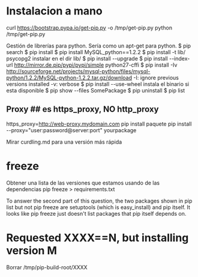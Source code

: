 # Instalacion a mano
curl https://bootstrap.pypa.io/get-pip.py -o /tmp/get-pip.py
python /tmp/get-pip.py



Gestión de librerías para python.
Sería como un apt-get para python.
$ pip search <libreria>
$ pip install <libreria>
$ pip install MySQL_python==1.2.2
$ pip install -t lib/ psycopg2
  instalar en el dir lib/
$ pip install --upgrade <paquete>
$ pip install --index-url http://mirror.de.pip/pypi/pypi/simple python27-cffi
$ pip install -Iv http://sourceforge.net/projects/mysql-python/files/mysql-python/1.2.2/MySQL-python-1.2.2.tar.gz/download
  -I: ignore previous versions installed
  -v: verbose
$ pip install --use-wheel <paquete>
  instala el binario si esta disponible
$ pip show --files SomePackage
$ pip uninstall <libreria>
$ pip list


## Proxy ## es https_proxy, NO http_proxy
https_proxy=http://web-proxy.mydomain.com pip install paquete
pip install --proxy="user:password@server:port" yourpackage


Mirar curdling.md para una versión más rápida


# freeze #
Obtener una lista de las versiones que estamos usando de las dependencias
pip freeze > requirements.txt

To answer the second part of this question, the two packages shown in pip list but not pip freeze are setuptools (which is easy_install) and pip itself. It looks like pip freeze just doesn't list packages that pip itself depends on. 


# Requested XXXX==N, but installing version M
Borrar /tmp/pip-build-root/XXXX
